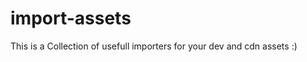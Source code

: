 # import-assets
This is a Collection of usefull importers for your dev and cdn assets :)

<!-- Includes jquery 3.x -->
<link rel="import" href="bootstrap-3.3.7/import.html">


<link rel="import" href="https://cdn.rawgit.com/at-nikolaus/import-assets/master/bootstrap-3.3.7/import.html">
